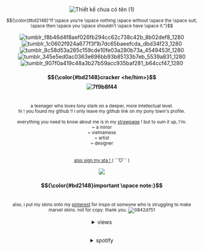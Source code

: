 <div align="center">


![Thiết kế chưa có tên (1)](https://github.com/user-attachments/assets/1e169f57-1632-41a5-9ca6-418b0afb1a80)

<sub> $${\color{#bd2148}“If \space you’re \space nothing \space without \space the \space suit, \space then \space you \space shouldn’t \space have \space it.”}$$

![tumblr_f8b46d4f8aef026fb294cc62c738c42b_8b02def8_1280](https://github.com/user-attachments/assets/bf713564-1baa-4ffb-bad6-142bd5d4e6f4)
![tumblr_1c0602f924a677f3f1b7dc65baeefcda_dbd34f23_1280](https://github.com/user-attachments/assets/2e5317dc-f77f-45c4-ae9d-308ef28da520)
![tumblr_8c58d53a265c159cde10fe03a280b73a_4549453f_1280](https://github.com/user-attachments/assets/92be7f20-e96e-49bf-9ff7-0e1fdb9fede6)
![tumblr_345e5ed0ac0363e696bb93b85133b7eb_5539a831_1280](https://github.com/user-attachments/assets/4a77ee40-3b27-4c82-b6e4-586c2620a933)
![tumblr_907f0a419c48a3b27b59acc935baf281_b64ccf47_1280](https://github.com/user-attachments/assets/26c7c1de-386d-46f0-ad80-be2e7792c3b5)


#### $${\color{#bd2148}cracker <he/him>}$$ ![7f9b8f44](https://github.com/user-attachments/assets/77dd9816-a9c9-4182-927d-c3fc9afda7ad)

  <br> <sup> a teenager who loves tony stark on a deeper, more intellectual level.
<br>hi ! you found my github !! i only leave my github link on my pony town's profile.  
  <br>everything you need to know about me is in my [strawpage](https://ironman1defender.straw.page) ! but to sum it up, I'm:
  <br> ~ a minor
  <br> ~ vietnamese
  <br> ~ artist
  <br> ~ designer

  <br><sub> <ins>also sign my [ata](https://touchliit.atabook.org/) ! </ins> ( ˶ˆᗜˆ˵ )
  <br><p><img src='https://github.com/user-attachments/assets/a2ca0cfe-5f89-430a-ac74-bb335ed84ccc'>

  #### $${\color{#bd2148}important \space note:}$$ 
<br> <sup> also, i put my skins onto my [pinterest](https://www.pinterest.com/illnessthatilove/) for inspo ot someone who is struggling to make marvel skins. not for copy. thank you. ![0842d751](https://github.com/user-attachments/assets/c3f0ec76-9dec-4e70-9343-61af36aaeb7e)


<details>
<br> </sub><summary>views</summary><h5 align="center">

![](https://komarev.com/ghpvc/?username=Touch-Liit&color=bd2148&label=✮+⋆+˙&base=2011) </h5></details>
<br>
<details>
<br> <summary>spotify</summary>

[![spotify-github-profile](https://spotify-github-profile.kittinanx.com/api/view?uid=316eumwawgchf2wpa5ec6lak5pai&cover_image=true&theme=default&show_offline=true&background_color=2c1115&interchange=false)](https://spotify-github-profile.kittinanx.com/api/view?uid=316eumwawgchf2wpa5ec6lak5pai&redirect=true)

![tumblr_907f0a419c48a3b27b59acc935baf281_b64ccf47_1280](https://github.com/user-attachments/assets/3dcc3b0e-313e-4513-8748-b4e6e336b104)
![tumblr_345e5ed0ac0363e696bb93b85133b7eb_5539a831_1280](https://github.com/user-attachments/assets/ef5eaa2d-3ff5-4cae-89d1-ac2820617a74)
![tumblr_8c58d53a265c159cde10fe03a280b73a_4549453f_1280](https://github.com/user-attachments/assets/837db44e-3d20-4e3a-a576-479e291ed539)
![tumblr_1c0602f924a677f3f1b7dc65baeefcda_dbd34f23_1280](https://github.com/user-attachments/assets/19477766-2b72-42b2-9e4e-42a83242eaad)
![tumblr_f8b46d4f8aef026fb294cc62c738c42b_8b02def8_1280](https://github.com/user-attachments/assets/676434d4-323c-4126-a783-59091bb62b10)





